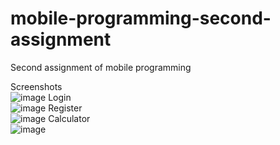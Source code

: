 # mobile-programming-second-assignment
Second assignment of mobile programming

Screenshots<br>
![image](https://github.com/Tasha104/mobile-programming-second-assignment/assets/173184849/880daae1-a9d8-45f2-9938-c502e4ac5161)
Login<br>
![image](https://github.com/Tasha104/mobile-programming-second-assignment/assets/173184849/64fae39b-2329-4ba4-8594-f07803034c53)
Register<br>
![image](https://github.com/Tasha104/mobile-programming-second-assignment/assets/173184849/03d173ca-ddb6-4d7a-8f7e-74b73fe1a656)
Calculator<br>
![image](https://github.com/Tasha104/mobile-programming-second-assignment/assets/173184849/701c53df-bf48-4e45-b689-d78eff95c3cc)
